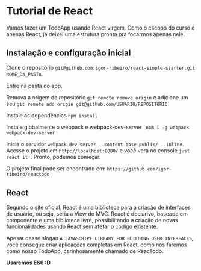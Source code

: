 # Tutorial de React

Vamos fazer um TodoApp usando React virgem. Como o escopo do curso é apenas React, já deixei uma estrutura pronta pra focarmos apenas nele.

## Instalação e configuração inicial
Clone o repositório ```git@github.com:igor-ribeiro/react-simple-starter.git NOME_DA_PASTA```.

Entre na pasta do app.

Remova a origem do repositório ```git remote remove origin``` e adicione um seu ```git remote add origin git@github.com/USUARIO/REPOSITORIO```

Instale as dependências ```npm install```

Instale globalmente o webpack e webpack-dev-server ``` npm i -g webpack webpack-dev-server```

Inicie o servidor ```webpack-dev-server --content-base public/ --inline```. Acesse o projeto em ```http://localhost:8080/``` e você verá no console ```just react it!```. Pronto, podemos começar.

O projeto final pode ser encontrado em: ```https://github.com/igor-ribeiro/reactodo```

## React

Segundo o [site oficial](https://facebook.github.io/react/), React é uma biblioteca para a criação de interfaces de usuário, ou seja, seria a View do MVC. React é declarivo, baseado em componente e uma biblioteca livre, possibilitando a criação de novas funcionalidades usando React sem afetar o código existente.

Apesar desse slogan ```A JAVASCRIPT LIBRARY FOR BUILDING USER INTERFACES```, você consegue criar aplicações completas em React, como nós faremos como nosso TodoApp, carinhosamente chamado de ReacTodo.

**Usaremos ES6 :D**
